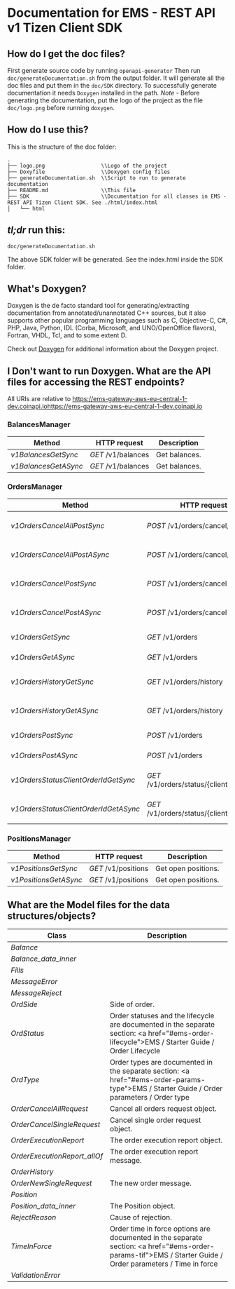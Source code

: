 # Documentation for EMS - REST API v1 Tizen Client SDK

## How do I get the doc files?
First generate source code by running `openapi-generator`
Then run `doc/generateDocumentation.sh` from the output folder. It will generate all the doc files and put them in the `doc/SDK` directory.
To successfully generate documentation it needs `Doxygen` installed in the path.
*Note* - Before generating the documentation, put the logo of the project as the file `doc/logo.png` before running `doxygen`.


## How do I use this?
This is the structure of the doc folder:

```
.
├── logo.png                  \\Logo of the project
├── Doxyfile                  \\Doxygen config files
├── generateDocumentation.sh  \\Script to run to generate documentation
├── README.md                 \\This file
├── SDK                       \\Documentation for all classes in EMS - REST API Tizen Client SDK. See ./html/index.html
│   └── html

```

## *tl;dr* run this:

```
doc/generateDocumentation.sh
```

The above SDK folder will be generated. See the index.html inside the SDK folder.


## What's Doxygen?
Doxygen is the de facto standard tool for generating/extracting documentation from annotated/unannotated C++ sources, but it also supports other popular programming languages such as C, Objective-C, C#, PHP, Java, Python, IDL (Corba, Microsoft, and UNO/OpenOffice flavors), Fortran, VHDL, Tcl, and to some extent D.

Check out [Doxygen](https://www.doxygen.org/) for additional information about the Doxygen project.

## I Don't want to run Doxygen. What are the API files for accessing the REST endpoints?
All URIs are relative to https://ems-gateway-aws-eu-central-1-dev.coinapi.iohttps://ems-gateway-aws-eu-central-1-dev.coinapi.io


### BalancesManager
Method | HTTP request | Description
------------- | ------------- | -------------
*v1BalancesGetSync* | *GET* /v1/balances | Get balances.
*v1BalancesGetASync* | *GET* /v1/balances | Get balances.


### OrdersManager
Method | HTTP request | Description
------------- | ------------- | -------------
*v1OrdersCancelAllPostSync* | *POST* /v1/orders/cancel/all | Cancel all orders request.
*v1OrdersCancelAllPostASync* | *POST* /v1/orders/cancel/all | Cancel all orders request.
*v1OrdersCancelPostSync* | *POST* /v1/orders/cancel | Cancel order request.
*v1OrdersCancelPostASync* | *POST* /v1/orders/cancel | Cancel order request.
*v1OrdersGetSync* | *GET* /v1/orders | Get open orders.
*v1OrdersGetASync* | *GET* /v1/orders | Get open orders.
*v1OrdersHistoryGetSync* | *GET* /v1/orders/history | History of order changes.
*v1OrdersHistoryGetASync* | *GET* /v1/orders/history | History of order changes.
*v1OrdersPostSync* | *POST* /v1/orders | Send new order.
*v1OrdersPostASync* | *POST* /v1/orders | Send new order.
*v1OrdersStatusClientOrderIdGetSync* | *GET* /v1/orders/status/{client_order_id} | Get order execution report.
*v1OrdersStatusClientOrderIdGetASync* | *GET* /v1/orders/status/{client_order_id} | Get order execution report.


### PositionsManager
Method | HTTP request | Description
------------- | ------------- | -------------
*v1PositionsGetSync* | *GET* /v1/positions | Get open positions.
*v1PositionsGetASync* | *GET* /v1/positions | Get open positions.


## What are the Model files for the data structures/objects?
Class | Description
------------- | -------------
 *Balance* | 
 *Balance_data_inner* | 
 *Fills* | 
 *MessageError* | 
 *MessageReject* | 
 *OrdSide* | Side of order. 
 *OrdStatus* | Order statuses and the lifecycle are documented in the separate section: <a href=\"#ems-order-lifecycle\">EMS / Starter Guide / Order Lifecycle</a> 
 *OrdType* | Order types are documented in the separate section: <a href=\"#ems-order-params-type\">EMS / Starter Guide / Order parameters / Order type</a> 
 *OrderCancelAllRequest* | Cancel all orders request object.
 *OrderCancelSingleRequest* | Cancel single order request object.
 *OrderExecutionReport* | The order execution report object.
 *OrderExecutionReport_allOf* | The order execution report message.
 *OrderHistory* | 
 *OrderNewSingleRequest* | The new order message.
 *Position* | 
 *Position_data_inner* | The Position object.
 *RejectReason* | Cause of rejection.
 *TimeInForce* | Order time in force options are documented in the separate section: <a href=\"#ems-order-params-tif\">EMS / Starter Guide / Order parameters / Time in force</a> 
 *ValidationError* | 

